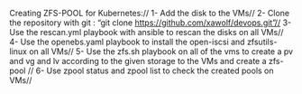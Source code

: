 Creating ZFS-POOL for Kubernetes://
1-	Add the disk to the VMs//
2-	Clone the repository with git : “git clone https://github.com/xawolf/devops.git”//
3-	Use the rescan.yml playbook with ansible to rescan the disks on all VMs//
4-	Use the openebs.yaml playbook to install the open-iscsi and zfsutils-linux on all VMs//
5-	Use the zfs.sh playbook on all of the vms to create a pv and vg and lv according to the given storage to the VMs and create a zfs-pool //
6-	Use zpool status and zpool list to check the created pools on VMs//
